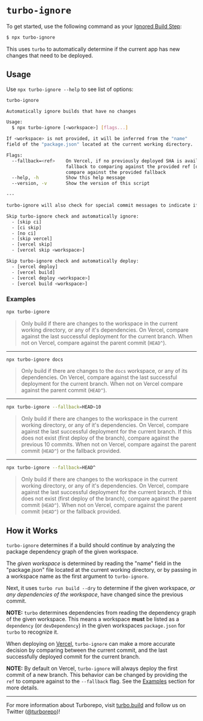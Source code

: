 # `turbo-ignore`

To get started, use the following command as your [Ignored Build Step](https://vercel.com/docs/concepts/projects/overview#ignored-build-step):

```sh
$ npx turbo-ignore
```

This uses `turbo` to automatically determine if the current app has new changes that need to be deployed.

## Usage

Use `npx turbo-ignore --help` to see list of options:

```sh
turbo-ignore

Automatically ignore builds that have no changes

Usage:
  $ npx turbo-ignore [<workspace>] [flags...]

If <workspace> is not provided, it will be inferred from the "name"
field of the "package.json" located at the current working directory.

Flags:
  --fallback=<ref>    On Vercel, if no previously deployed SHA is available to compare against,
                      fallback to comparing against the provided ref [default: None]. When not on Vercel,
                      compare against the provided fallback
  --help, -h          Show this help message
  --version, -v       Show the version of this script

---

turbo-ignore will also check for special commit messages to indicate if a build should be skipped or not.

Skip turbo-ignore check and automatically ignore:
  - [skip ci]
  - [ci skip]
  - [no ci]
  - [skip vercel]
  - [vercel skip]
  - [vercel skip <workspace>]

Skip turbo-ignore check and automatically deploy:
  - [vercel deploy]
  - [vercel build]
  - [vercel deploy <workspace>]
  - [vercel build <workspace>]
```

### Examples

```sh
npx turbo-ignore
```

> Only build if there are changes to the workspace in the current working directory, or any of it's dependencies. On Vercel, compare against the last successful deployment for the current branch. When not on Vercel, compare against the parent commit (`HEAD^`).

---

```sh
npx turbo-ignore docs
```

> Only build if there are changes to the `docs` workspace, or any of its dependencies. On Vercel, compare against the last successful deployment for the current branch. When not on Vercel compare against the parent commit (`HEAD^`).

---

```sh
npx turbo-ignore --fallback=HEAD~10
```

> Only build if there are changes to the workspace in the current working directory, or any of it's dependencies. On Vercel, compare against the last successful deployment for the current branch. If this does not exist (first deploy of the branch), compare against the previous 10 commits. When not on Vercel, compare against the parent commit (`HEAD^`) or the fallback provided.

---

```sh
npx turbo-ignore --fallback=HEAD^
```

> Only build if there are changes to the workspace in the current working directory, or any of it's dependencies. On Vercel, compare against the last successful deployment for the current branch. If this does not exist (first deploy of the branch), compare against the parent commit (`HEAD^`). When not on Vercel, compare against the parent commit (`HEAD^`) or the fallback provided.

## How it Works

`turbo-ignore` determines if a build should continue by analyzing the package dependency graph of the given workspace.

The _given workspace_ is determined by reading the "name" field in the "package.json" file located at the current working directory, or by passing in a workspace name as the first argument to `turbo-ignore`.

Next, it uses `turbo run build --dry` to determine if the given workspace, _or any dependencies of the workspace_, have changed since the previous commit.

**NOTE:** `turbo` determines dependencies from reading the dependency graph of the given workspace. This means a workspace **must** be listed as a `dependency` (or `devDependency`) in the given workspaces `package.json` for `turbo` to recognize it.

When deploying on [Vercel](https://vercel.com), `turbo-ignore` can make a more accurate decision by comparing between the current commit, and the last successfully deployed commit for the current branch.

**NOTE:** By default on Vercel, `turbo-ignore` will always deploy the first commit of a new branch. This behavior can be changed by providing the `ref` to compare against to the `--fallback` flag. See the [Examples](#Examples) section for more details.

---

For more information about Turborepo, visit [turbo.build](https://turbo.build) and follow us on Twitter ([@turborepo](https://twitter.com/turborepo))!

